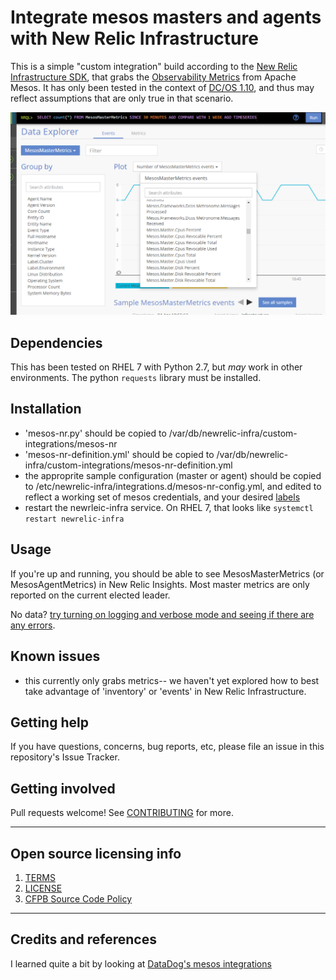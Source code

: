 # Integrate mesos masters and agents with New Relic Infrastructure

This is a simple "custom integration" build according to the [New Relic Infrastructure SDK](https://docs.newrelic.com/docs/integrations/integrations-sdk), that grabs the [Observability Metrics](http://mesos.apache.org/documentation/latest/monitoring/) from Apache Mesos. It has only been tested in the context of [DC/OS 1.10](https://docs.mesosphere.com/1.10/monitoring/performance-monitoring/), and thus may reflect assumptions that are only true in that scenario.

![](https://raw.githubusercontent.com/cfpb/mesos-nr-infrastructure/master/screenshot.png)


## Dependencies

This has been tested on RHEL 7 with Python 2.7, but *may* work in other environments. The python `requests` library must be installed.

## Installation

- 'mesos-nr.py' should be copied to /var/db/newrelic-infra/custom-integrations/mesos-nr
- 'mesos-nr-definition.yml' should be copied to /var/db/newrelic-infra/custom-integrations/mesos-nr-definition.yml
- the approprite sample configuration (master or agent) should be copied to /etc/newrelic-infra/integrations.d/mesos-nr-config.yml, and edited to reflect a working set of mesos credentials, and your desired [labels](https://docs.newrelic.com/docs/integrations/integrations-sdk/file-specifications/integration-configuration-file-specifications)
- restart the newrleic-infra service. On RHEL 7, that looks like `systemctl restart newrelic-infra`


## Usage

If you're up and running, you should be able to see MesosMasterMetrics (or MesosAgentMetrics) in New Relic Insights. Most master metrics are only reported on the current elected leader.

No data? [try turning on logging and verbose mode and seeing if there are any errors](https://docs.newrelic.com/docs/infrastructure/new-relic-infrastructure/configuration/configure-infrastructure-agent).

## Known issues

- this currently only grabs metrics-- we haven't yet explored how to best take advantage of 'inventory' or 'events' in New Relic Infrastructure.

## Getting help

If you have questions, concerns, bug reports, etc, please file an issue in this repository's Issue Tracker.

## Getting involved

Pull requests welcome! See [CONTRIBUTING](CONTRIBUTING.md) for more.


----

## Open source licensing info
1. [TERMS](TERMS.md)
2. [LICENSE](LICENSE)
3. [CFPB Source Code Policy](https://github.com/cfpb/source-code-policy/)


----

## Credits and references

I learned quite a bit by looking at [DataDog's mesos integrations](https://github.com/DataDog/integrations-core/tree/master/mesos_master/datadog_checks)
